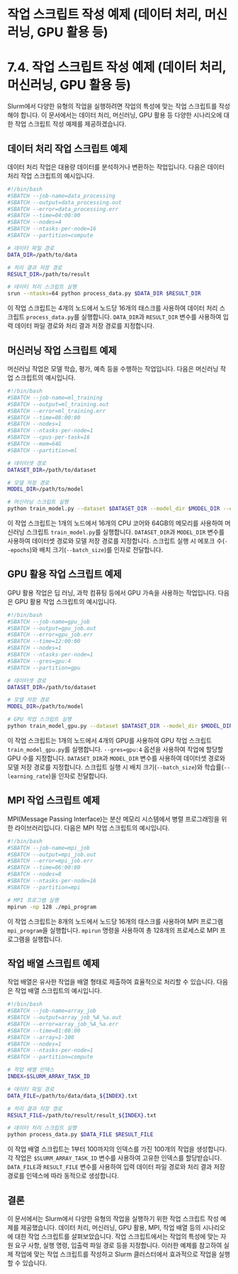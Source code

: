 # 작업 스크립트 작성 예제 (데이터 처리, 머신러닝, GPU 활용 등)

# 7.4. 작업 스크립트 작성 예제 (데이터 처리, 머신러닝, GPU 활용 등)

Slurm에서 다양한 유형의 작업을 실행하려면 작업의 특성에 맞는 작업 스크립트를 작성해야 합니다. 이 문서에서는 데이터 처리, 머신러닝, GPU 활용 등 다양한 시나리오에 대한 작업 스크립트 작성 예제를 제공하겠습니다.

## 데이터 처리 작업 스크립트 예제

데이터 처리 작업은 대용량 데이터를 분석하거나 변환하는 작업입니다. 다음은 데이터 처리 작업 스크립트의 예시입니다.

```bash
#!/bin/bash
#SBATCH --job-name=data_processing
#SBATCH --output=data_processing.out
#SBATCH --error=data_processing.err
#SBATCH --time=04:00:00
#SBATCH --nodes=4
#SBATCH --ntasks-per-node=16
#SBATCH --partition=compute

# 데이터 파일 경로
DATA_DIR=/path/to/data

# 처리 결과 저장 경로
RESULT_DIR=/path/to/result

# 데이터 처리 스크립트 실행
srun --ntasks=64 python process_data.py $DATA_DIR $RESULT_DIR

```

이 작업 스크립트는 4개의 노드에서 노드당 16개의 태스크를 사용하여 데이터 처리 스크립트 `process_data.py`를 실행합니다. `DATA_DIR`과 `RESULT_DIR` 변수를 사용하여 입력 데이터 파일 경로와 처리 결과 저장 경로를 지정합니다.

## 머신러닝 작업 스크립트 예제

머신러닝 작업은 모델 학습, 평가, 예측 등을 수행하는 작업입니다. 다음은 머신러닝 작업 스크립트의 예시입니다.

```bash
#!/bin/bash
#SBATCH --job-name=ml_training
#SBATCH --output=ml_training.out
#SBATCH --error=ml_training.err
#SBATCH --time=08:00:00
#SBATCH --nodes=1
#SBATCH --ntasks-per-node=1
#SBATCH --cpus-per-task=16
#SBATCH --mem=64G
#SBATCH --partition=ml

# 데이터셋 경로
DATASET_DIR=/path/to/dataset

# 모델 저장 경로
MODEL_DIR=/path/to/model

# 머신러닝 스크립트 실행
python train_model.py --dataset $DATASET_DIR --model_dir $MODEL_DIR --epochs 50 --batch_size 128

```

이 작업 스크립트는 1개의 노드에서 16개의 CPU 코어와 64GB의 메모리를 사용하여 머신러닝 스크립트 `train_model.py`를 실행합니다. `DATASET_DIR`과 `MODEL_DIR` 변수를 사용하여 데이터셋 경로와 모델 저장 경로를 지정합니다. 스크립트 실행 시 에포크 수(`--epochs`)와 배치 크기(`--batch_size`)를 인자로 전달합니다.

## GPU 활용 작업 스크립트 예제

GPU 활용 작업은 딥 러닝, 과학 컴퓨팅 등에서 GPU 가속을 사용하는 작업입니다. 다음은 GPU 활용 작업 스크립트의 예시입니다.

```bash
#!/bin/bash
#SBATCH --job-name=gpu_job
#SBATCH --output=gpu_job.out
#SBATCH --error=gpu_job.err
#SBATCH --time=12:00:00
#SBATCH --nodes=1
#SBATCH --ntasks-per-node=1
#SBATCH --gres=gpu:4
#SBATCH --partition=gpu

# 데이터셋 경로
DATASET_DIR=/path/to/dataset

# 모델 저장 경로
MODEL_DIR=/path/to/model

# GPU 작업 스크립트 실행
python train_model_gpu.py --dataset $DATASET_DIR --model_dir $MODEL_DIR --batch_size 64 --learning_rate 0.001

```

이 작업 스크립트는 1개의 노드에서 4개의 GPU를 사용하여 GPU 작업 스크립트 `train_model_gpu.py`를 실행합니다. `--gres=gpu:4` 옵션을 사용하여 작업에 할당할 GPU 수를 지정합니다. `DATASET_DIR`과 `MODEL_DIR` 변수를 사용하여 데이터셋 경로와 모델 저장 경로를 지정합니다. 스크립트 실행 시 배치 크기(`--batch_size`)와 학습률(`--learning_rate`)을 인자로 전달합니다.

## MPI 작업 스크립트 예제

MPI(Message Passing Interface)는 분산 메모리 시스템에서 병렬 프로그래밍을 위한 라이브러리입니다. 다음은 MPI 작업 스크립트의 예시입니다.

```bash
#!/bin/bash
#SBATCH --job-name=mpi_job
#SBATCH --output=mpi_job.out
#SBATCH --error=mpi_job.err
#SBATCH --time=06:00:00
#SBATCH --nodes=8
#SBATCH --ntasks-per-node=16
#SBATCH --partition=mpi

# MPI 프로그램 실행
mpirun -np 128 ./mpi_program

```

이 작업 스크립트는 8개의 노드에서 노드당 16개의 태스크를 사용하여 MPI 프로그램 `mpi_program`을 실행합니다. `mpirun` 명령을 사용하여 총 128개의 프로세스로 MPI 프로그램을 실행합니다.

## 작업 배열 스크립트 예제

작업 배열은 유사한 작업을 배열 형태로 제출하여 효율적으로 처리할 수 있습니다. 다음은 작업 배열 스크립트의 예시입니다.

```bash
#!/bin/bash
#SBATCH --job-name=array_job
#SBATCH --output=array_job_%A_%a.out
#SBATCH --error=array_job_%A_%a.err
#SBATCH --time=01:00:00
#SBATCH --array=1-100
#SBATCH --nodes=1
#SBATCH --ntasks-per-node=1
#SBATCH --partition=compute

# 작업 배열 인덱스
INDEX=$SLURM_ARRAY_TASK_ID

# 데이터 파일 경로
DATA_FILE=/path/to/data/data_${INDEX}.txt

# 처리 결과 저장 경로
RESULT_FILE=/path/to/result/result_${INDEX}.txt

# 데이터 처리 스크립트 실행
python process_data.py $DATA_FILE $RESULT_FILE

```

이 작업 배열 스크립트는 1부터 100까지의 인덱스를 가진 100개의 작업을 생성합니다. 각 작업은 `$SLURM_ARRAY_TASK_ID` 변수를 사용하여 고유한 인덱스를 할당받습니다. `DATA_FILE`과 `RESULT_FILE` 변수를 사용하여 입력 데이터 파일 경로와 처리 결과 저장 경로를 인덱스에 따라 동적으로 생성합니다.

## 결론

이 문서에서는 Slurm에서 다양한 유형의 작업을 실행하기 위한 작업 스크립트 작성 예제를 제공했습니다. 데이터 처리, 머신러닝, GPU 활용, MPI, 작업 배열 등의 시나리오에 대한 작업 스크립트를 살펴보았습니다. 작업 스크립트에서는 작업의 특성에 맞는 자원 요구 사항, 실행 명령, 입출력 파일 경로 등을 지정합니다. 이러한 예제를 참고하여 실제 작업에 맞는 작업 스크립트를 작성하고 Slurm 클러스터에서 효과적으로 작업을 실행할 수 있습니다.